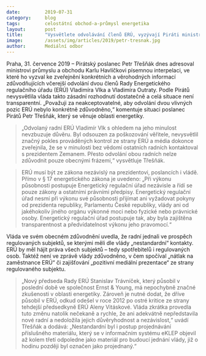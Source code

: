 ```yaml
---
date:         2019-07-31
category:     blog
tags:         celostátní obchod-a-průmysl energetika
layout:       post
title:        "Vysvětlete odvolávání členů ERÚ, vyzývají Piráti ministra Havlíčka"
image:        /assets/img/articles/2019/petr-tresnak.jpg
author:       Mediální odbor
---
```



Praha, 31. července 2019 – Pirátský poslanec Petr Třešňák dnes adresoval ministrovi průmyslu a obchodu Karlu Havlíčkovi písemnou interpelaci, ve které ho vyzval ke zveřejnění konkrétních a věrohodných informací zdůvodňujících včerejší odvolání dvou členů Rady Energetického regulačního úřadu (ERÚ) Vladimíra Vlka a Vladimíra Outraty. Podle Pirátů nevysvětlila vláda takto zásadní rozhodnutí dostatečně a celá situace není transparentní. „Považuji za neakceptovatelné, aby odvolání dvou vlivných pozic ERÚ nebylo konkrétně zdůvodněno,“ komentuje situaci poslanec Pirátů Petr Třešňák, který se věnuje oblasti energetiky.

> „Odvolaný radní ERÚ Vladimír Vlk s ohledem na jeho minulost nevzbuzuje důvěru. Byl odsouzen za poškozování věřitele, nevysvětlil značný pokles prováděných kontrol ze strany ERÚ a média dokonce zveřejnila, že se v minulosti bez vědomí ostatních radních kontaktoval s prezidentem Zemanem. Přesto odvolání obou radních nelze zdůvodnit pouze obecnými frázemi,“ vysvětluje Třešňák.

> ERÚ musí být ze zákona nezávislý na prezidentovi, poslancích i vládě. Přímo v § 17 energetického zákona je uvedeno: „Při výkonu působnosti postupuje Energetický regulační úřad nezávisle a řídí se pouze zákony a ostatními právními předpisy. Energetický regulační úřad nesmí při výkonu své působnosti přijímat ani vyžadovat pokyny od prezidenta republiky, Parlamentu České republiky, vlády ani od jakéhokoliv jiného orgánu výkonné moci nebo fyzické nebo právnické osoby. Energetický regulační úřad postupuje tak, aby byla zajištěna transparentnost a předvídatelnost výkonu jeho pravomocí.“

Vláda ve svém obecném zdůvodnění uvedla, že radní jednali ve prospěch regulovaných subjektů, se kterými měli dle vlády „nestandardní“ kontakty. ERÚ by měl hájit práva všech subjektů – tedy spotřebitelů i regulovaných osob. Taktéž není ve zprávě vlády zdůvodněno, v čem spočíval „nátlak na zaměstnance ERÚ“ či zajišťování „pozitivní mediální prezentace“ ze strany regulovaného subjektu.

> „Nový předseda Rady ERÚ Stanislav Trávníček, který působil v poslední době ve společnost Ernst & Young, má nepochybně značné zkušenosti v oblasti energetiky. Zároveň je nutné dodat, že dříve působil v ERÚ, odkud odešel v roce 2012 po ostré kritice ze strany tehdejší předsedkyně ERÚ Aleny Vitáskové. Vláda zkrátka provedla tuto změnu natolik nečekaně a rychle, že ani adekvátně nepředstavila nové radní a nedoložila jejich důvěryhodnost a nezávislost,“ uvádí Třešňák a dodává: „Nestandardní byl i postup projednávání příslušného materiálu, který se v informačním systému eKLEP objevil až kolem třetí odpoledne jako materiál pro budoucí jednání vlády, již o hodinu později byl označen jako projednaný.“
